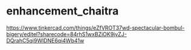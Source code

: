 # enhancement_chaitra
https://www.tinkercad.com/things/eZfVROT37wd-spectacular-bombul-bigery/editel?sharecode=84rhS1wxBZiOK9jvZJ-DQrahC5qi9WlDNE6qi4Wb41w
